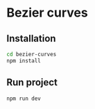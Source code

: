 # Bezier curves
## Installation
```sh
cd bezier-curves
npm install
```
## Run project
```sh
npm run dev
```
